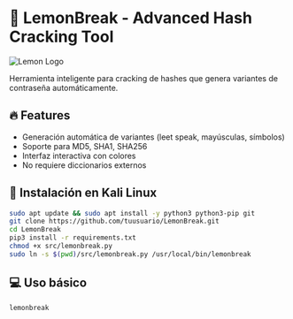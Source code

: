 # 🍋 LemonBreak - Advanced Hash Cracking Tool

![Lemon Logo](assets/lemon_logo.png)

Herramienta inteligente para cracking de hashes que genera variantes de contraseña automáticamente.

## 🔥 Features
- Generación automática de variantes (leet speak, mayúsculas, símbolos)
- Soporte para MD5, SHA1, SHA256
- Interfaz interactiva con colores
- No requiere diccionarios externos

## 🚀 Instalación en Kali Linux
```bash
sudo apt update && sudo apt install -y python3 python3-pip git
git clone https://github.com/tuusuario/LemonBreak.git
cd LemonBreak
pip3 install -r requirements.txt
chmod +x src/lemonbreak.py
sudo ln -s $(pwd)/src/lemonbreak.py /usr/local/bin/lemonbreak
```

## 💻 Uso básico
```bash
lemonbreak
```
